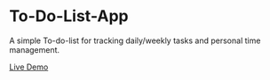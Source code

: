 # To-Do-List-App
A simple To-do-list for tracking daily/weekly tasks and personal time management.

[Live Demo](https://frankiefab100.github.io/To-Do-List-App/)
